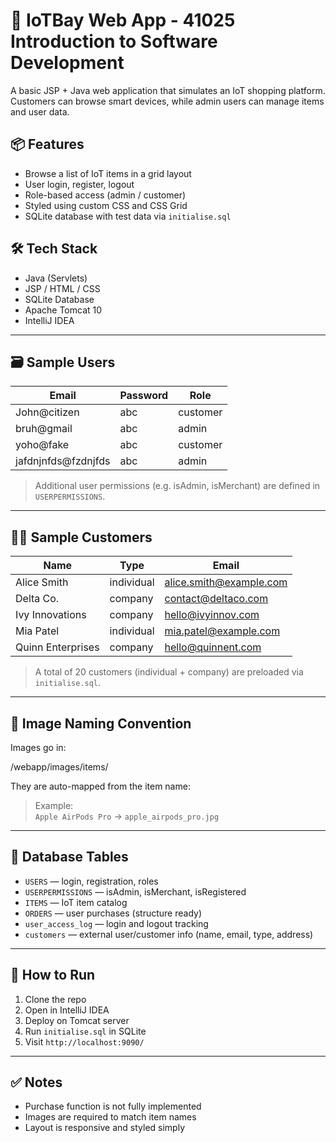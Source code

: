 # 🛒 IoTBay Web App - 41025 Introduction to Software Development

A basic JSP + Java web application that simulates an IoT shopping platform. Customers can browse smart devices, while admin users can manage items and user data.

## 📦 Features

- Browse a list of IoT items in a grid layout
- User login, register, logout
- Role-based access (admin / customer)
- Styled using custom CSS and CSS Grid
- SQLite database with test data via `initialise.sql`

## 🛠 Tech Stack

- Java (Servlets)
- JSP / HTML / CSS
- SQLite Database
- Apache Tomcat 10
- IntelliJ IDEA

---

## 🗃 Sample Users

| Email             | Password | Role     |
|------------------|----------|----------|
| John@citizen     | abc      | customer |
| bruh@gmail       | abc      | admin    |
| yoho@fake        | abc      | customer |
| jafdnjnfds@fzdnjfds | abc   | admin    |

> Additional user permissions (e.g. isAdmin, isMerchant) are defined in `USERPERMISSIONS`.

---

## 🧑‍💼 Sample Customers

| Name           | Type        | Email                       |
|----------------|-------------|-----------------------------|
| Alice Smith    | individual  | alice.smith@example.com     |
| Delta Co.      | company     | contact@deltaco.com         |
| Ivy Innovations| company     | hello@ivyinnov.com          |
| Mia Patel      | individual  | mia.patel@example.com       |
| Quinn Enterprises | company  | hello@quinnent.com          |

> A total of 20 customers (individual + company) are preloaded via `initialise.sql`.

---

## 📁 Image Naming Convention

Images go in:

/webapp/images/items/

They are auto-mapped from the item name:
> Example:  
> `Apple AirPods Pro` → `apple_airpods_pro.jpg`

---

## 🧾 Database Tables

- `USERS` — login, registration, roles
- `USERPERMISSIONS` — isAdmin, isMerchant, isRegistered
- `ITEMS` — IoT item catalog
- `ORDERS` — user purchases (structure ready)
- `user_access_log` — login and logout tracking
- `customers` — external user/customer info (name, email, type, address)

---

## 🚀 How to Run

1. Clone the repo
2. Open in IntelliJ IDEA
3. Deploy on Tomcat server
4. Run `initialise.sql` in SQLite
5. Visit `http://localhost:9090/`

---

## ✅ Notes

- Purchase function is not fully implemented
- Images are required to match item names
- Layout is responsive and styled simply
